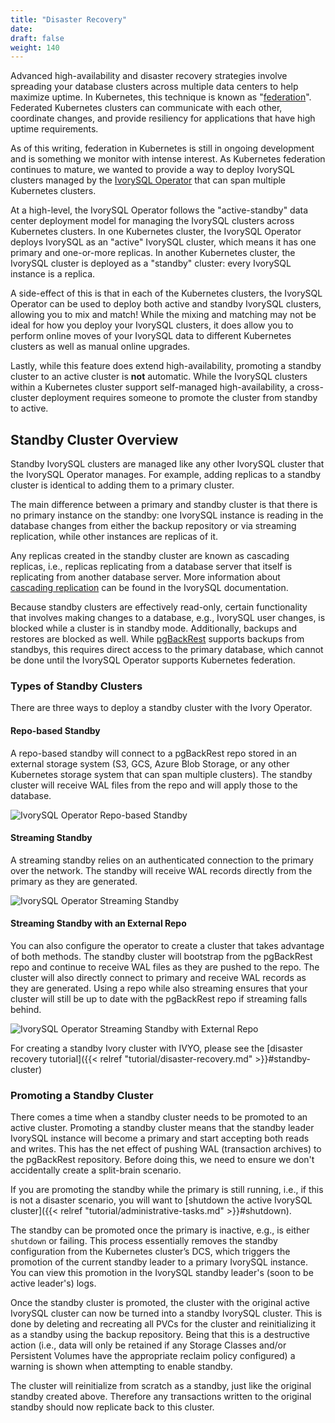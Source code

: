 ```yaml
---
title: "Disaster Recovery"
date:
draft: false
weight: 140
---
```


Advanced high-availability and disaster recovery strategies involve spreading
your database clusters across multiple data centers to help maximize uptime.
In Kubernetes, this technique is known as "[federation](https://en.wikipedia.org/wiki/Federation_(information_technology))".
Federated Kubernetes clusters can communicate with each other,
coordinate changes, and provide resiliency for applications that have high
uptime requirements.

As of this writing, federation in Kubernetes is still in ongoing development
and is something we monitor with intense interest. As Kubernetes federation
continues to mature, we wanted to provide a way to deploy IvorySQL clusters
managed by the [IvorySQL Operator](https://www.crunchydata.com/developers/download-postgres/containers/ivory-operator)
that can span multiple Kubernetes clusters.

At a high-level, the IvorySQL Operator follows the "active-standby" data
center deployment model for managing the IvorySQL clusters across Kubernetes
clusters. In one Kubernetes cluster, the IvorySQL Operator deploys IvorySQL as an
"active" IvorySQL cluster, which means it has one primary and one-or-more
replicas. In another Kubernetes cluster, the IvorySQL cluster is deployed as
a "standby" cluster: every IvorySQL instance is a replica.

A side-effect of this is that in each of the Kubernetes clusters, the IvorySQL
Operator can be used to deploy both active and standby IvorySQL clusters,
allowing you to mix and match! While the mixing and matching may not be ideal for
how you deploy your IvorySQL clusters, it does allow you to perform online
moves of your IvorySQL data to different Kubernetes clusters as well as manual
online upgrades.

Lastly, while this feature does extend high-availability, promoting a standby
cluster to an active cluster is **not** automatic. While the IvorySQL clusters
within a Kubernetes cluster support self-managed high-availability, a
cross-cluster deployment requires someone to promote the cluster
from standby to active.

## Standby Cluster Overview

Standby IvorySQL clusters are managed like any other IvorySQL cluster that the IvorySQL
Operator manages. For example, adding replicas to a standby cluster is identical to adding them to a
primary cluster.

The main difference between a primary and standby cluster is that there is no primary instance on
the standby: one IvorySQL instance is reading in the database changes from either the backup
repository or via streaming replication, while other instances are replicas of it.

Any replicas created in the standby cluster are known as cascading replicas, i.e., replicas
replicating from a database server that itself is replicating from another database server. More
information about [cascading replication](https://www.postgresql.org/docs/current/warm-standby.html#CASCADING-REPLICATION)
can be found in the IvorySQL documentation.

Because standby clusters are effectively read-only, certain functionality
that involves making changes to a database, e.g., IvorySQL user changes, is
blocked while a cluster is in standby mode. Additionally, backups and restores
are blocked as well. While [pgBackRest](https://pgbackrest.org/) supports
backups from standbys, this requires direct access to the primary database,
which cannot be done until the IvorySQL Operator supports Kubernetes
federation.

### Types of Standby Clusters
There are three ways to deploy a standby cluster with the Ivory Operator.

#### Repo-based Standby

A repo-based standby will connect to a pgBackRest repo stored in an external storage system
(S3, GCS, Azure Blob Storage, or any other Kubernetes storage system that can span multiple
clusters). The standby cluster will receive WAL files from the repo and will apply those to the
database.

![IvorySQL Operator Repo-based Standby](/images/repo-based-standby.png)

#### Streaming Standby

A streaming standby relies on an authenticated connection to the primary over the network. The
standby will receive WAL records directly from the primary as they are generated.

![IvorySQL Operator Streaming Standby](/images/streaming-standby.png)

#### Streaming Standby with an External Repo

You can also configure the operator to create a cluster that takes advantage of both methods. The
standby cluster will bootstrap from the pgBackRest repo and continue to receive WAL files as they
are pushed to the repo. The cluster will also directly connect to primary and receive WAL records
as they are generated. Using a repo while also streaming ensures that your cluster will still be up
to date with the pgBackRest repo if streaming falls behind.

![IvorySQL Operator Streaming Standby with External Repo](/images/streaming-standby-external-repo.png)

For creating a standby Ivory cluster with IVYO, please see the [disaster recovery tutorial]({{< relref "tutorial/disaster-recovery.md" >}}#standby-cluster)

### Promoting a Standby Cluster

There comes a time when a standby cluster needs to be promoted to an active cluster. Promoting a
standby cluster means that the standby leader IvorySQL instance will become a primary and start
accepting both reads and writes. This has the net effect of pushing WAL (transaction archives) to
the pgBackRest repository. Before doing this, we need to ensure we don't accidentally create a split-brain
scenario.

If you are promoting the standby while the primary is still running, i.e., if this is not a disaster
scenario, you will want to [shutdown the active IvorySQL cluster]({{< relref "tutorial/administrative-tasks.md" >}}#shutdown).

The standby can be promoted once the primary is inactive, e.g., is either `shutdown` or failing.
This process essentially removes the standby configuration from the Kubernetes cluster’s DCS, which
triggers the promotion of the current standby leader to a primary IvorySQL instance. You can view
this promotion in the IvorySQL standby leader's (soon to be active leader's) logs.

Once the standby cluster is promoted, the cluster with the original active
IvorySQL cluster can now be turned into a standby IvorySQL cluster. This is
done by deleting and recreating all PVCs for the cluster and reinitializing it
as a standby using the backup repository. Being that this is a destructive action
(i.e., data will only be retained if any Storage Classes and/or Persistent
Volumes have the appropriate reclaim policy configured) a warning is shown
when attempting to enable standby.

The cluster will reinitialize from scratch as a standby, just
like the original standby created above. Therefore any transactions
written to the original standby should now replicate back to this cluster.
